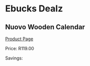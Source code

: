 
# Ebucks Dealz
## Nuovo Wooden Calendar
[Product Page](https://www.ebucks.com/web/shop/productSelected.do?prodId=1233033848&catId=1233327182)

Price: R119.00

Savings: 


	